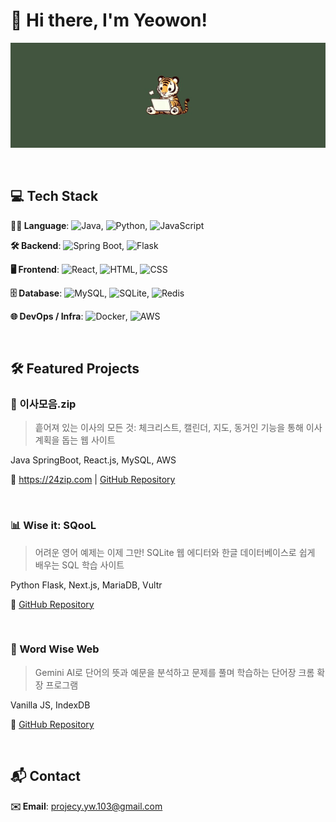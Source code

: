 # 👋 Hi there, I'm Yeowon!
![header](./assets/header.jpg)

<!--<br>

## 📌 About Me-->

<br>

## 💻 Tech Stack
**👨‍💻 Language**: ![Java](https://img.shields.io/badge/Java-007396?style=flat&logo=openjdk&logoColor=white), ![Python](https://img.shields.io/badge/Python-3776AB?style=flat&logo=python&logoColor=white), ![JavaScript](https://img.shields.io/badge/JavaScript-F7DF1E?style=flat&logo=javascript&logoColor=black)

**🛠️ Backend**: ![Spring Boot](https://img.shields.io/badge/Spring_Boot-6DB33F?style=flat&logo=spring-boot&logoColor=white), ![Flask](https://img.shields.io/badge/Flask-000000?style=flat&logo=flask&logoColor=white)

**🖥️ Frontend**: ![React](https://img.shields.io/badge/React-61DAFB?style=flat&logo=react&logoColor=black), ![HTML](https://img.shields.io/badge/HTML5-E34F26?style=flat&logo=html5&logoColor=white), ![CSS](https://img.shields.io/badge/CSS3-1572B6?style=flat&logo=css3&logoColor=white)

**🗄️ Database**: ![MySQL](https://img.shields.io/badge/MySQL-4479A1?style=flat&logo=mysql&logoColor=white), ![SQLite](https://img.shields.io/badge/SQLite-003B57?style=flat&logo=sqlite&logoColor=white), ![Redis](https://img.shields.io/badge/Redis-DC382D?style=flat&logo=redis&logoColor=white)

**🌐 DevOps / Infra**: ![Docker](https://img.shields.io/badge/Docker-2496ED?style=flat&logo=docker&logoColor=white), ![AWS](https://img.shields.io/badge/AWS-232F3E?style=flat&logo=amazon&logoColor=white)

<br>

## 🛠 Featured Projects

### 🏡 이사모음.zip
> 흩어져 있는 이사의 모든 것: 체크리스트, 캘린더, 지도, 동거인 기능을 통해 이사 계획을 돕는 웹 사이트

Java SpringBoot, React.js, MySQL, AWS  

🔗 https://24zip.com | [GitHub Repository](https://github.com/Planner24/24planner.zip)   

<br>

### 📊 Wise it: SQooL  
> 어려운 영어 예제는 이제 그만! SQLite 웹 에디터와 한글 데이터베이스로 쉽게 배우는 SQL 학습 사이트

Python Flask, Next.js, MariaDB, Vultr  

🔗 [GitHub Repository](https://github.com/WISE-IT-TEAM/Flask.WISE.IT.BE)

<br>

### 💬 Word Wise Web
> Gemini AI로 단어의 뜻과 예문을 분석하고 문제를 풀며 학습하는 단어장 크롬 확장 프로그램

Vanilla JS, IndexDB  

🔗 [GitHub Repository](https://github.com/KoHo512/WordWiseWeb)  

<br>

## 📬 Contact

**✉️ Email**: projecy.yw.103@gmail.com

